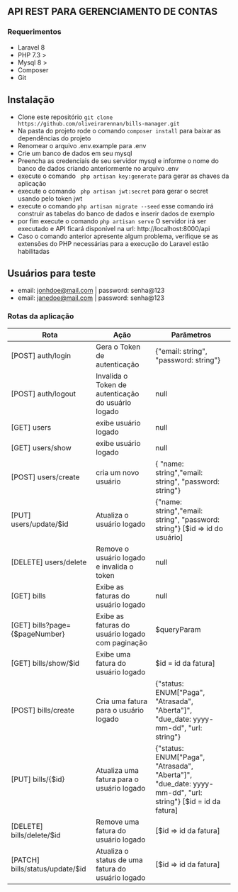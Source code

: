 ## API REST PARA GERENCIAMENTO DE CONTAS
### Requerimentos
- Laravel 8
- PHP 7.3 >
- Mysql 8 >
- Composer
- Git

## Instalação
- Clone este repositório ```git clone https://github.com/oliveirarennan/bills-manager.git```
- Na pasta do projeto rode o comando ```composer install``` para baixar as dependências do projeto
- Renomear o arquivo .env.example para .env
- Crie um banco de dados em seu mysql 
- Preencha as credenciais de seu servidor mysql e informe o nome do banco de dados criando anteriormente no arquivo .env
- execute o comando ``` php artisan key:generate``` para gerar as chaves da aplicação
- execute o comando ``` php artisan jwt:secret``` para gerar o secret usando pelo token jwt
- execute o comando ``` php artisan migrate --seed ``` esse comando irá construir as tabelas do banco de dados e inserir dados de exemplo
- por fim execute o comando ``` php artisan serve ``` O servidor irá ser executado e API ficará disponível na url: http://localhost:8000/api
- Caso o comando anterior apresente algum problema, verifique se as extensões do PHP necessárias para a execução do Laravel estão habilitadas

## Usuários para teste
- email:  jonhdoe@mail.com |  password: senha@123
- email: janedoe@mail.com |   password: senha@123

### Rotas da aplicação
Rota   | Ação | Parâmetros
--------- | ------ | ---------------
[POST] auth/login | Gera o Token de autenticação | {"email: string", "password: string"}
[POST]  auth/logout | Invalida o Token de autenticação do usuário logado | null
[GET] users | exibe usuário logado | null
[GET] users/show | exibe usuário logado | null
[POST] users/create | cria um novo usuário | { "name: string","email: string", "password: string"}
[PUT] users/update/$id | Atualiza o usuário logado | {"name: string","email: string", "password: string"} [$id => id do usuário]
[DELETE] users/delete | Remove o usuário logado e invalida o token | null
[GET] bills | Exibe as faturas do usuário logado | null
[GET] bills?page={$pageNumber} | Exibe as faturas do usuário logado com paginação| $queryParam
[GET] bills/show/$id | Exibe uma fatura do usuário logado | $id = id da fatura]
[POST] bills/create | Cria uma fatura para o usuário logado | {"status: ENUM["Paga", "Atrasada", "Aberta"]", "due_date: yyyy-mm-dd", "url: string"}
[PUT] bills/{$id} | Atualiza uma fatura para o usuário logado | {"status: ENUM["Paga", "Atrasada", "Aberta"]", "due_date: yyyy-mm-dd", "url: string"} [$id = id da fatura]
[DELETE] bills/delete/$id | Remove uma fatura do usuário logado | [$id => id da fatura]
[PATCH] bills/status/update/$id | Atualiza o status de uma fatura do usuário logado | [$id => id da fatura]
